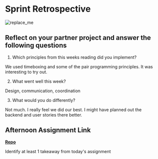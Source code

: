 # Sprint Retrospective

![replace_me](https://codeworks.blob.core.windows.net/public/assets/img/illustrations/placeholder.svg)

## Reflect on your partner project and answer the following questions

1. Which principles from this weeks reading did you implement?

We used timeboxing and some of the pair programming principles. It was interesting to try out.

2. What went well this week?

Design, communication, coordination

3. What would you do differently?

Not much. I really feel we did our best. I might have planned out the backend and user stories there better.

## Afternoon Assignment Link

**[Repo](https://github.com/da-cade/<ASSIGNMENT_REPO>)**

Identify at least 1 takeaway from today's assignment
